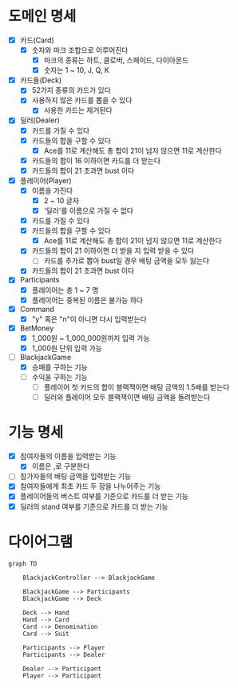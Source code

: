 # 도메인 명세
- [x] 카드(Card)
  - [x] 숫자와 마크 조합으로 이루어진다
    - [x] 마크의 종류는 하트, 클로버, 스페이드, 다이아몬드
    - [x] 숫자는 1 ~ 10, J, Q, K
- [x] 카드들(Deck)
  - [x] 52가지 종류의 카드가 있다
  - [x] 사용하지 않은 카드를 뽑을 수 있다
    - [x] 사용한 카드는 제거된다
- [x] 딜러(Dealer)
  - [x] 카드를 가질 수 있다
  - [x] 카드들의 합을 구할 수 있다
    - [x] Ace를 11로 계산해도 총 합이 21이 넘지 않으면 11로 계산한다
  - [x] 카드들의 합이 16 이하이면 카드를 더 받는다
  - [x] 카드들의 합이 21 초과면 bust 이다
- [x] 플레이어(Player)
  - [x] 이름을 가진다
    - [x] 2 ~ 10 글자
    - [x] '딜러'를 이름으로 가질 수 없다
  - [x] 카드를 가질 수 있다
  - [x] 카드들의 합을 구할 수 있다
    - [x] Ace를 11로 계산해도 총 합이 21이 넘지 않으면 11로 계산한다
  - [x] 카드들의 합이 21 이하이면 더 받을 지 입력 받을 수 있다
    - [ ] 카드를 추가로 뽑아 bust일 경우 배팅 금액을 모두 잃는다 
  - [x] 카드들의 합이 21 초과면 bust 이다
- [x] Participants
  - [x] 플레이어는 총 1 ~ 7 명
  - [x] 플레이어는 중복된 이름은 불가능 하다
- [x] Command
  - [x] "y" 혹은 "n"이 아니면 다시 입력받는다
- [x] BetMoney
  - [x] 1_000원 ~ 1_000_000원까지 입력 가능
  - [x] 1_000원 단위 입력 가능
- [ ] BlackjackGame
  - [x] 승패를 구하는 기능
  - [ ] 수익을 구하는 기능
    - [ ] 플레이어 첫 카드의 합이 블랙잭이면 배팅 금액의 1.5배를 받는다
    - [ ] 딜러와 플레이어 모두 블랙잭이면 배팅 금액을 돌려받는다

# 기능 명세

- [x] 참여자들의 이름을 입력받는 기능
  - [x] 이름은 ,로 구분한다
- [ ] 참가자들의 배팅 금액을 입력받는 기능
- [x] 참여자들에게 최초 카드 두 장을 나누어주는 기능
- [x] 플레이어들의 버스트 여부를 기준으로 카드를 더 받는 기능
- [x] 딜러의 stand 여부를 기준으로 카드를 더 받는 기능

# 다이어그램

```mermaid
graph TD

    BlackjackController --> BlackjackGame
    
    BlackjackGame --> Participants
    BlackjackGame --> Deck

    Deck --> Hand
    Hand --> Card
    Card --> Denomination
    Card --> Suit

    Participants --> Player
    Participants --> Dealer

    Dealer --> Participant
    Player --> Participant
    
```